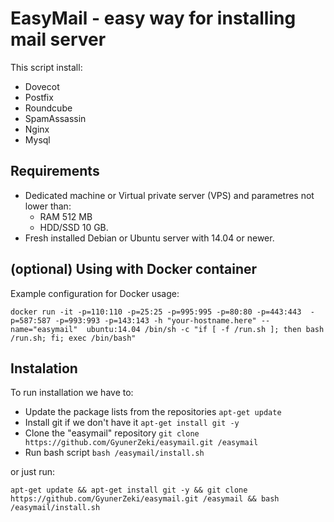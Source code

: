 # EasyMail - easy way for installing mail server
This script install:
- Dovecot
- Postfix
- Roundcube
- SpamAssassin
- Nginx 
- Mysql

## Requirements
- Dedicated machine or Virtual private server (VPS) and parametres not lower than:
  - RAM 512 MB 
  - HDD/SSD 10 GB.
- Fresh installed Debian or Ubuntu server with 14.04 or newer.

## (optional) Using with Docker container
Example configuration for Docker usage:
```
docker run -it -p=110:110 -p=25:25 -p=995:995 -p=80:80 -p=443:443  -p=587:587 -p=993:993 -p=143:143 -h "your-hostname.here" --name="easymail"  ubuntu:14.04 /bin/sh -c "if [ -f /run.sh ]; then bash /run.sh; fi; exec /bin/bash"
```

## Instalation
To run installation we have to:
- Update the package lists from the repositories ```apt-get update``` 
- Install git if we don't have it ```apt-get install git -y ```
- Clone the "easymail" repository ```git clone https://github.com/GyunerZeki/easymail.git /easymail```
- Run bash script ```bash /easymail/install.sh```

or just run:
```
apt-get update && apt-get install git -y && git clone https://github.com/GyunerZeki/easymail.git /easymail && bash /easymail/install.sh
```

